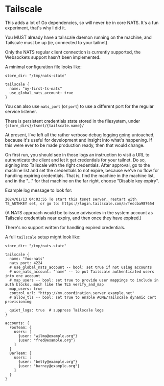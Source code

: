 Tailscale
=========

This adds a lot of Go dependencies, so will never be in core NATS.
It's a fun experiment, that's why I did it.

You MUST already have a tailscale daemon running on the machine, and Tailscale
must be up (ie, connected to your tailnet).

Only the NATS regular client connection is currently supported, the Websockets
support hasn't been implemented.

A minimal configuration file looks like:

```
store_dir: "/tmp/nats-state"

tailscale {
  name: "my-first-ts-nats"
  use_global_nats_account: true
}
```

You can also use `nats_port` (or `port`) to use a different port for the
regular service listener.

There is persistent credentials state stored in the filesystem,
under `{store_dirs}/tsnet/{tailscale.name}/`

At present, I've left all the rather verbose debug logging going untouched,
because it's useful for development and insight into what's happening.  If
this were ever to be made production ready, then that would change.

On first run, you should see in those logs an instruction to visit a URL to
authenticate the client and let it get credentials for your tailnet.  Do so,
signing into Tailscale with the right credentials.  After approval, go to the
machine list and set the credentials to not expire, because we've no flow for
handling expiring credentials.
That is, find the machine in the machine list, and in the "..." for that
machine on the far right, choose "Disable key expiry".

Example log message to look for:

```
2024/01/13 04:03:55 To start this tsnet server, restart with TS_AUTHKEY set, or go to: https://login.tailscale.com/a/fedcba987654
```

(A NATS approach would be to issue advisories in the system account as
Tailscale credentials near expiry, and then once they have expired.)

There's no support written for handling expired credentials.

A full `tailscale` setup might look like:

```
store_dir: "/tmp/nats-state"

tailscale {
  name: "foo-nats"
  nats_port: 4224
  # use_global_nats_account -- bool: set true if not using accounts
  # use_nats_account: "name" -- to put Tailscale authenticated users into one account
  # map_users -- bool: set true to provide user mappings to include in auth blocks, much like the TLS verify_and_map
  map_users: true
  control_url: "https://my.coordination.server.example.net"
  # allow_tls -- bool: set true to enable ACME/Tailscale dynamic cert provisioning

  quiet_logs: true  # suppress Tailscale logs
}

accounts: {
  FooTeam: {
    users: [
      {user: "wilma@example.org"}
      {user: "fred@example.org"}
    ]
  }
  BarTeam: {
    users: [
      {user: "betty@example.org"}
      {user: "barney@example.org"}
    ]
  }
}
```
